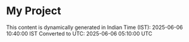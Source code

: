 # My Project

This content is dynamically generated in Indian Time (IST): 2025-06-06 10:40:00 IST
Converted to UTC: 2025-06-06 05:10:00 UTC
